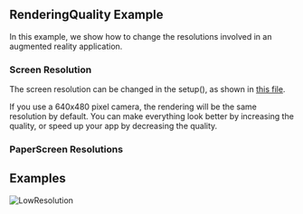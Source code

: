 ## RenderingQuality Example

In this example, we show how to change the resolutions involved in an
augmented reality application.

### Screen Resolution

The screen resolution can be changed in the setup(), as shown in
[this file](https://github.com/potioc/Papart-examples/blob/master/papart-examples/Camera/RenderingQuality/RenderingQuality.pde).

If you use a 640x480 pixel camera, the rendering  will be the same
resolution by default. You can make everything look better by increasing
the quality, or speed up your app by decreasing the quality.

### PaperScreen Resolutions

## Examples

![LowResolution](https://github.com/potioc/Papart-examples/blob/master/papart-examples/Camera/RenderingQuality/lowQuality.jpg "Low Resolution")
